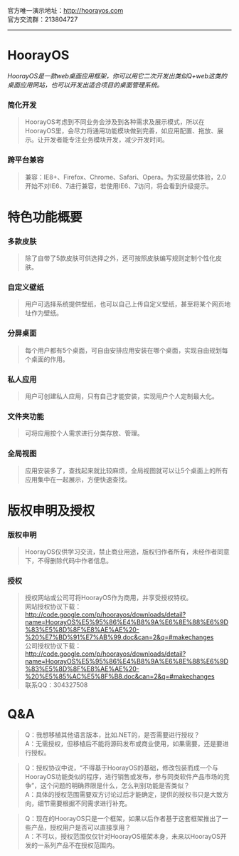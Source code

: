 官方唯一演示地址：http://hoorayos.com<br/>
官方交流群：213804727

----

# HoorayOS

*HoorayOS是一款web桌面应用框架，你可以用它二次开发出类似Q+web这类的桌面应用网站，也可以开发出适合项目的桌面管理系统。*

### 简化开发
> HoorayOS考虑到不同业务会涉及到各种需求及展示模式，所以在HoorayOS里，会尽力将通用功能模块做到完善，如应用配置、拖放、展示。让开发者能专注业务模块开发，减少开发时间。

### 跨平台兼容
> 兼容：IE8+、Firefox、Chrome、Safari、Opera。为实现最优体验，2.0开始不对IE6、7进行兼容，若使用IE6、7访问，将会看到升级提示。

# 特色功能概要

### 多款皮肤
> 除了自带了5款皮肤可供选择之外，还可按照皮肤编写规则定制个性化皮肤。

### 自定义壁纸
> 用户可选择系统提供壁纸，也可以自己上传自定义壁纸，甚至将某个网页地址作为壁纸。

### 分屏桌面
> 每个用户都有5个桌面，可自由安排应用安装在哪个桌面，实现自由规划每个桌面的作用。

### 私人应用
> 用户可创建私人应用，只有自己才能安装，实现用户个人定制最大化。

### 文件夹功能
> 可将应用按个人需求进行分类存放、管理。

### 全局视图
> 应用安装多了，查找起来就比较麻烦，全局视图就可以让5个桌面上的所有应用集中在一起展示，方便快速查找。

# 版权申明及授权

### 版权申明
> HoorayOS仅供学习交流，禁止商业用途，版权归作者所有，未经作者同意下，不得删除代码中作者信息。

### 授权
> 授权网站或公司可将HoorayOS作为商用，并享受授权特权。<br>
> 网站授权协议下载：<http://code.google.com/p/hoorayos/downloads/detail?name=HoorayOS%E5%95%86%E4%B8%9A%E6%8E%88%E6%9D%83%E5%8D%8F%E8%AE%AE%20-%20%E7%BD%91%E7%AB%99.doc&can=2&q=#makechanges><br>
> 公司授权协议下载：<http://code.google.com/p/hoorayos/downloads/detail?name=HoorayOS%E5%95%86%E4%B8%9A%E6%8E%88%E6%9D%83%E5%8D%8F%E8%AE%AE%20-%20%E5%85%AC%E5%8F%B8.doc&can=2&q=#makechanges><br>
> 联系QQ：304327508

# Q&A

> Q：我想移植其他语言版本，比如.NET的，是否需要进行授权？<br>
> A：无需授权，但移植后不能将源码发布或商业使用，如果需要，还是要进行授权。

> Q：授权协议中说，“不得基于HoorayOS的基础，修改包装而成一个与HoorayOS功能类似的程序，进行销售或发布，参与同类软件产品市场的竞争”，这个问题的明确界限是什么，怎么判别功能是否类似？<br>
> A：具体的授权范围需要双方讨论过后才能确定，提供的授权书只是大致方向，细节需要根据不同需求进行补充。

> Q：现在的HoorayOS只是一个框架，如果以后作者基于这套框架推出了一些产品，授权用户是否可以直接享用？<br>
> A：不可以，授权范围仅仅针对HoorayOS框架本身，未来以HoorayOS开发的一系列产品不在授权范围内。